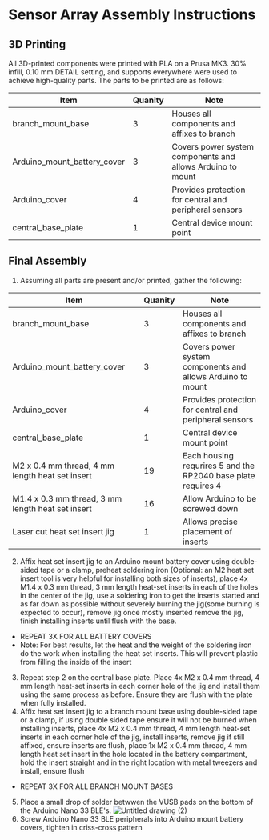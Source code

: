 # Sensor Array Assembly Instructions
## 3D Printing 

All 3D-printed components were printed with PLA on a Prusa MK3. 30% infill, 0.10 mm DETAIL setting, and supports everywhere were used to achieve high-quality parts.
The parts to be printed are as follows:

  | Item  | Quanity | Note | 
  | ------------- | ------------- | ------------- |
  | branch_mount_base | 3 | Houses all components and affixes to branch |
  | Arduino_mount_battery_cover | 3 | Covers power system components and allows Arduino to mount |
  | Arduino_cover | 4 | Provides protection for central and peripheral sensors |
  | central_base_plate | 1 | Central device mount point | 

## Final Assembly

1. Assuming all parts are present and/or printed, gather the following:

  | Item  | Quanity | Note | 
  | ------------- | ------------- | ------------- |
  | branch_mount_base | 3 | Houses all components and affixes to branch |
  | Arduino_mount_battery_cover | 3 | Covers power system components and allows Arduino to mount |
  | Arduino_cover | 4 | Provides protection for central and peripheral sensors |
  | central_base_plate | 1 | Central device mount point |
  | M2 x 0.4 mm thread, 4 mm length heat set insert | 19 | Each housing requrires 5 and the RP2040 base plate requires 4 | 
  | M1.4 x 0.3 mm thread, 3 mm length heat set insert | 16 | Allow Arduino to be screwed down|
  | Laser cut heat set insert jig | 1 | Allows precise placement of inserts |

2. Affix heat set insert jig to an Arduino mount battery cover using double-sided tape or a clamp, preheat soldering iron (Optional: an M2 heat set insert tool is very helpful for installing both sizes of inserts), place 4x M1.4 x 0.3 mm thread, 3 mm length heat-set inserts in each of the holes in the center of the jig, use a soldering iron to get the inserts started and as far down as possible without severely burning the jig(some burning is expected to occur), remove jig once mostly inserted remove the jig, finish installing inserts until flush with the base.
  - REPEAT 3X FOR ALL BATTERY COVERS
  - Note: For best results, let the heat and the weight of the soldering iron do the work when installing the heat set inserts. This will prevent plastic from filling the inside of the insert
3. Repeat step 2 on the central base plate. Place 4x M2 x 0.4 mm thread, 4 mm length heat-set inserts in each corner hole of the jig and install them using the same process as before. Ensure they are flush with the plate when fully installed.
4. Affix heat set insert jig to a branch mount base using double-sided tape or a clamp, if using double sided tape ensure it will not be burned when installing inserts, place 4x M2 x 0.4 mm thread, 4 mm length heat-set inserts in each corner hole of the jig, install inserts, remove jig if still affixed, ensure inserts are flush, place 1x M2 x 0.4 mm thread, 4 mm length heat set insert in the hole located in the battery compartment, hold the insert straight and in the right location with metal tweezers and install, ensure flush
  - REPEAT 3X FOR ALL BRANCH MOUNT BASES
5. Place a small drop of solder betwwen the VUSB pads on the bottom of the Arduino Nano 33 BLE's. 
![Untitled drawing (2)](https://github.com/markfrosty/Tree-Sensorization/assets/124550575/7624766f-17d6-443f-958f-a6a27c505f3b)
6. Screw Arduino Nano 33 BLE peripherals into Arduino mount battery covers, tighten in criss-cross pattern

